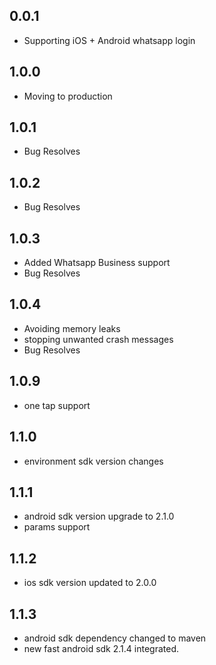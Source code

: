 ## 0.0.1

* Supporting iOS + Android whatsapp login

## 1.0.0

* Moving to production

## 1.0.1

* Bug Resolves

## 1.0.2

* Bug Resolves

## 1.0.3

* Added Whatsapp Business support
* Bug Resolves

## 1.0.4

* Avoiding memory leaks
* stopping unwanted crash messages
* Bug Resolves

## 1.0.9

* one tap support

## 1.1.0

* environment sdk version changes

## 1.1.1

* android sdk version upgrade to 2.1.0
* params support

## 1.1.2
* ios sdk version updated to 2.0.0

## 1.1.3
* android sdk dependency changed to maven
* new fast android sdk 2.1.4 integrated.